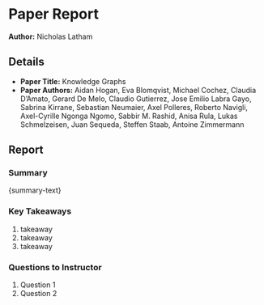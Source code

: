 # Paper Report
**Author:** Nicholas Latham

## Details
* **Paper Title:** Knowledge Graphs
* **Paper Authors:** Aidan Hogan, Eva Blomqvist, Michael Cochez, Claudia D’Amato, Gerard De Melo, Claudio Gutierrez, Jose Emilio Labra Gayo, Sabrina Kirrane, Sebastian Neumaier, Axel Polleres, Roberto Navigli, Axel-Cyrille Ngonga Ngomo, Sabbir M. Rashid, Anisa Rula, Lukas Schmelzeisen, Juan Sequeda, Steffen Staab, Antoine Zimmermann
## Report

### Summary
{summary-text}

### Key Takeaways
1. takeaway
2. takeaway
3. takeaway

### Questions to Instructor
1. Question 1
2. Question 2
